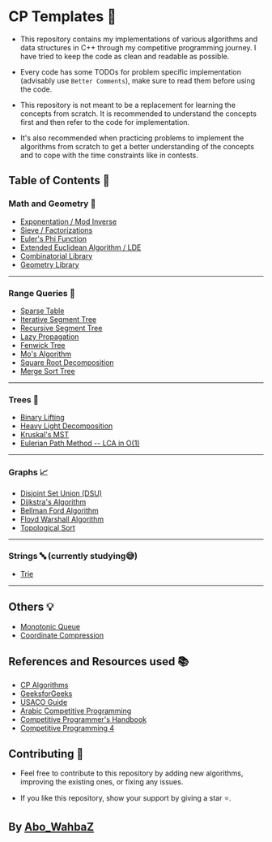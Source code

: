 # CP Templates :dart:

- This repository contains my implementations of various algorithms and data structures in C++ through my competitive programming journey. I have tried to keep the code as clean and readable as possible.

- Every code has some TODOs for problem specific implementation (advisably use `Better Comments`), make sure to read them before using the code.

- This repository is not meant to be a replacement for learning the concepts from scratch. It is recommended to understand the concepts first and then refer to the code for implementation.
- It's also recommended when practicing problems to implement the algorithms from scratch to get a better understanding of the concepts and to cope with the time constraints like in contests.

## Table of Contents :bookmark_tabs:

### Math and Geometry :triangular_ruler:

- [Exponentation / Mod Inverse ](Math/Exponentiation.cpp)
- [Sieve / Factorizations](Math/Sieve.cpp)
- [Euler's Phi Function](Math/Phi.cpp)
- [Extended Euclidean Algorithm / LDE](Math/Extended_Euclidean.cpp)
- [Combinatorial Library](Math/Combinatorics.cpp)
- [Geometry Library](Math/Geometry.cpp)

---

### Range Queries :mag_right:

- [Sparse Table](Range%20Queries/Sparse_Table.cpp)
- [Iterative Segment Tree](Range%20Queries/Iterative_Seg_Tree.cpp)
- [Recursive Segment Tree](Range%20Queries/Seg_Tree.cpp)
- [Lazy Propagation](Range%20Queries/Lazy_Seg_Tree.cpp)
- [Fenwick Tree](Range%20Queries/Fenwick%20Tree.cpp)
- [Mo's Algorithm](Range%20Queries/MO_Algorithm.cpp)
- [Square Root Decomposition](Range%20Queries/Sqrt_Decomposition.cpp)
- [Merge Sort Tree](Range%20Queries/Merge_Sort.cpp)

---

### Trees :deciduous_tree:

- [Binary Lifting](Trees/LCA.cpp)
- [Heavy Light Decomposition](Trees/HLD.cpp)
- [Kruskal's MST](Trees/Kruskal_MST.cpp)
- [Eulerian Path Method -- LCA in O(1)](Trees/Euler_LCA.cpp)

---

### Graphs :chart_with_upwards_trend:

- [Disjoint Set Union (DSU)](Graphs/DSU.cpp)
- [Dijkstra's Algorithm](Graphs/Dijkstra's%20Algorithm.cpp)
- [Bellman Ford Algorithm](Graphs/Bellman%20Ford%20Algorithm.cpp)
- [Floyd Warshall Algorithm](Graphs/Floyd%20Warshall%20Algorithm.cpp)
- [Topological Sort](Graphs/Topological%20Sort.cpp)

---

### Strings :abc: (currently studying:sweat_smile:)

- [Trie](Strings/Trie.cpp)

---

## Others :bulb:

- [Monotonic Queue](Others/Monotonic_Queue.cpp)
- [Coordinate Compression](Others/Coordinate_Compression.cpp)

## References and Resources used :books:

- [CP Algorithms](https://cp-algorithms.com/)
- [GeeksforGeeks](https//geeksforgeeks.org/)
- [USACO Guide](https://usaco.guide/)
- [Arabic Competitive Programming](https://www.youtube.com/@ArabicCompetitiveProgramming)
- [Competitive Programmer's Handbook](https://cses.fi/book/book.pdf)
- [Competitive Programming 4](https://cpbook.net/)

## Contributing :construction_worker:

- Feel free to contribute to this repository by adding new algorithms, improving the existing ones, or fixing any issues.

- If you like this repository, show your support by giving a star :star:.

## By [Abo_WahbaZ](https://github.com/abowahbaz)
